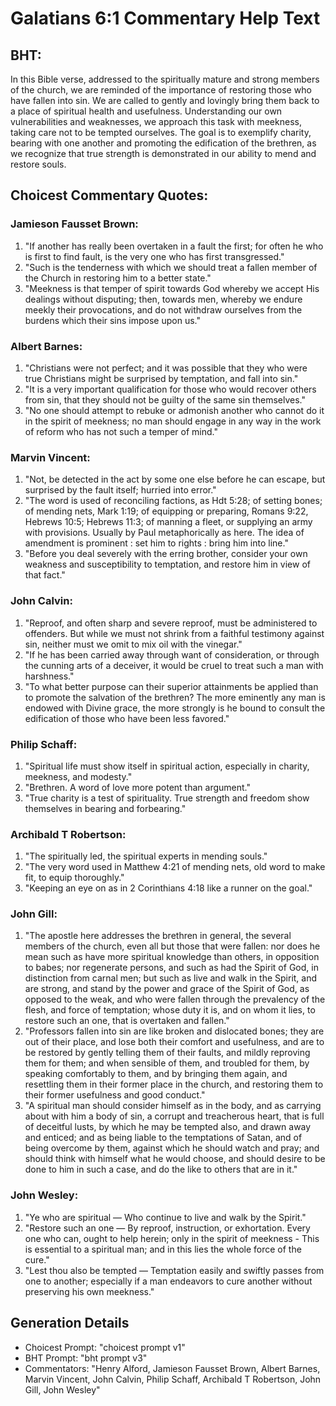 # Galatians 6:1 Commentary Help Text

## BHT:
In this Bible verse, addressed to the spiritually mature and strong members of the church, we are reminded of the importance of restoring those who have fallen into sin. We are called to gently and lovingly bring them back to a place of spiritual health and usefulness. Understanding our own vulnerabilities and weaknesses, we approach this task with meekness, taking care not to be tempted ourselves. The goal is to exemplify charity, bearing with one another and promoting the edification of the brethren, as we recognize that true strength is demonstrated in our ability to mend and restore souls.

## Choicest Commentary Quotes:
### Jamieson Fausset Brown:
1. "If another has really been overtaken in a fault the first; for often he who is first to find fault, is the very one who has first transgressed."
2. "Such is the tenderness with which we should treat a fallen member of the Church in restoring him to a better state."
3. "Meekness is that temper of spirit towards God whereby we accept His dealings without disputing; then, towards men, whereby we endure meekly their provocations, and do not withdraw ourselves from the burdens which their sins impose upon us."

### Albert Barnes:
1. "Christians were not perfect; and it was possible that they who were true Christians might be surprised by temptation, and fall into sin."
2. "It is a very important qualification for those who would recover others from sin, that they should not be guilty of the same sin themselves."
3. "No one should attempt to rebuke or admonish another who cannot do it in the spirit of meekness; no man should engage in any way in the work of reform who has not such a temper of mind."

### Marvin Vincent:
1. "Not, be detected in the act by some one else before he can escape, but surprised by the fault itself; hurried into error." 
2. "The word is used of reconciling factions, as Hdt 5:28; of setting bones; of mending nets, Mark 1:19; of equipping or preparing, Romans 9:22, Hebrews 10:5; Hebrews 11:3; of manning a fleet, or supplying an army with provisions. Usually by Paul metaphorically as here. The idea of amendment is prominent : set him to rights : bring him into line."
3. "Before you deal severely with the erring brother, consider your own weakness and susceptibility to temptation, and restore him in view of that fact."

### John Calvin:
1. "Reproof, and often sharp and severe reproof, must be administered to offenders. But while we must not shrink from a faithful testimony against sin, neither must we omit to mix oil with the vinegar." 
2. "If he has been carried away through want of consideration, or through the cunning arts of a deceiver, it would be cruel to treat such a man with harshness." 
3. "To what better purpose can their superior attainments be applied than to promote the salvation of the brethren? The more eminently any man is endowed with Divine grace, the more strongly is he bound to consult the edification of those who have been less favored."

### Philip Schaff:
1. "Spiritual life must show itself in spiritual action, especially in charity, meekness, and modesty."
2. "Brethren. A word of love more potent than argument."
3. "True charity is a test of spirituality. True strength and freedom show themselves in bearing and forbearing."

### Archibald T Robertson:
1. "The spiritually led, the spiritual experts in mending souls."
2. "The very word used in Matthew 4:21 of mending nets, old word to make fit, to equip thoroughly."
3. "Keeping an eye on as in 2 Corinthians 4:18 like a runner on the goal."

### John Gill:
1. "The apostle here addresses the brethren in general, the several members of the church, even all but those that were fallen: nor does he mean such as have more spiritual knowledge than others, in opposition to babes; nor regenerate persons, and such as had the Spirit of God, in distinction from carnal men; but such as live and walk in the Spirit, and are strong, and stand by the power and grace of the Spirit of God, as opposed to the weak, and who were fallen through the prevalency of the flesh, and force of temptation; whose duty it is, and on whom it lies, to restore such an one, that is overtaken and fallen."
2. "Professors fallen into sin are like broken and dislocated bones; they are out of their place, and lose both their comfort and usefulness, and are to be restored by gently telling them of their faults, and mildly reproving them for them; and when sensible of them, and troubled for them, by speaking comfortably to them, and by bringing them again, and resettling them in their former place in the church, and restoring them to their former usefulness and good conduct."
3. "A spiritual man should consider himself as in the body, and as carrying about with him a body of sin, a corrupt and treacherous heart, that is full of deceitful lusts, by which he may be tempted also, and drawn away and enticed; and as being liable to the temptations of Satan, and of being overcome by them, against which he should watch and pray; and should think with himself what he would choose, and should desire to be done to him in such a case, and do the like to others that are in it."

### John Wesley:
1. "Ye who are spiritual — Who continue to live and walk by the Spirit."
2. "Restore such an one — By reproof, instruction, or exhortation. Every one who can, ought to help herein; only in the spirit of meekness - This is essential to a spiritual man; and in this lies the whole force of the cure."
3. "Lest thou also be tempted — Temptation easily and swiftly passes from one to another; especially if a man endeavors to cure another without preserving his own meekness."


## Generation Details
- Choicest Prompt: "choicest prompt v1"
- BHT Prompt: "bht prompt v3"
- Commentators: "Henry Alford, Jamieson Fausset Brown, Albert Barnes, Marvin Vincent, John Calvin, Philip Schaff, Archibald T Robertson, John Gill, John Wesley"
